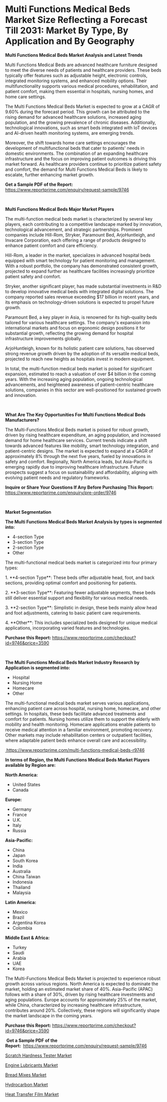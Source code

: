 <p><h1>Multi Functions Medical Beds Market Size Reflecting a Forecast Till 2031: Market By Type, By Application and By Geography</h1></p><p><strong>Multi Functions Medical Beds Market Analysis and Latest Trends</strong></p>
<p><p>Multi Functions Medical Beds are advanced healthcare furniture designed to meet the diverse needs of patients and healthcare providers. These beds typically offer features such as adjustable height, electronic controls, integrated monitoring systems, and enhanced mobility options. Their multifunctionality supports various medical procedures, rehabilitation, and patient comfort, making them essential in hospitals, nursing homes, and home care settings.</p><p>The Multi Functions Medical Beds Market is expected to grow at a CAGR of 9.60% during the forecast period. This growth can be attributed to the rising demand for advanced healthcare solutions, increased aging population, and the growing prevalence of chronic diseases. Additionally, technological innovations, such as smart beds integrated with IoT devices and AI-driven health monitoring systems, are emerging trends. </p><p>Moreover, the shift towards home care settings encourages the development of multifunctional beds that cater to patients' needs in domestic environments. The combination of an expanding healthcare infrastructure and the focus on improving patient outcomes is driving this market forward. As healthcare providers continue to prioritize patient safety and comfort, the demand for Multi Functions Medical Beds is likely to escalate, further enhancing market growth.</p></p>
<p><strong>Get a Sample PDF of the Report:&nbsp;</strong> <a href="https://www.reportprime.com/enquiry/request-sample/9746">https://www.reportprime.com/enquiry/request-sample/9746</a></p>
<p>&nbsp;</p>
<p><strong>Multi Functions Medical Beds Major Market Players</strong></p>
<p><p>The multi-function medical beds market is characterized by several key players, each contributing to a competitive landscape marked by innovation, technological advancement, and strategic partnerships. Prominent companies include Hill-Rom, Stryker, Paramount Bed, ArjoHuntleigh, and Invacare Corporation, each offering a range of products designed to enhance patient comfort and care efficiency.</p><p>Hill-Rom, a leader in the market, specializes in advanced hospital beds equipped with smart technology for patient monitoring and management. With a robust portfolio, the company has demonstrated consistent growth, projected to expand further as healthcare facilities increasingly prioritize patient safety and comfort.</p><p>Stryker, another significant player, has made substantial investments in R&D to develop innovative medical beds with integrated digital solutions. The company reported sales revenue exceeding $17 billion in recent years, and its emphasis on technology-driven solutions is expected to propel future growth.</p><p>Paramount Bed, a key player in Asia, is renowned for its high-quality beds tailored for various healthcare settings. The company's expansion into international markets and focus on ergonomic design positions it for substantial growth, reflecting the growing demand for hospital infrastructure improvements globally.</p><p>ArjoHuntleigh, known for its holistic patient care solutions, has observed strong revenue growth driven by the adoption of its versatile medical beds, projected to reach new heights as hospitals invest in modern equipment.</p><p>In total, the multi-function medical beds market is poised for significant expansion, estimated to reach a valuation of over $4 billion in the coming years. With the increasing aging population, ongoing technological advancements, and heightened awareness of patient-centric healthcare solutions, companies in this sector are well-positioned for sustained growth and innovation.</p></p>
<p>&nbsp;</p>
<p><strong>What Are The Key Opportunities For Multi Functions Medical Beds Manufacturers?</strong></p>
<p><p>The Multi-Functions Medical Beds market is poised for robust growth, driven by rising healthcare expenditure, an aging population, and increased demand for home healthcare services. Current trends indicate a shift towards advanced features like mobility, smart technology integration, and patient-centric designs. The market is expected to expand at a CAGR of approximately 8% through the next five years, fueled by innovations in safety and comfort. Regionally, North America leads, but Asia-Pacific is emerging rapidly due to improving healthcare infrastructure. Future prospects suggest a focus on sustainability and affordability, aligning with evolving patient needs and regulatory frameworks.</p></p>
<p><strong>Inquire or Share Your Questions If Any Before Purchasing This Report:</strong> <a href="https://www.reportprime.com/enquiry/pre-order/9746">https://www.reportprime.com/enquiry/pre-order/9746</a></p>
<p>&nbsp;</p>
<p><strong>Market Segmentation</strong></p>
<p><strong>The Multi Functions Medical Beds Market Analysis by types is segmented into:</strong></p>
<p><ul><li>4-section Type</li><li>3-section Type</li><li>2-section Type</li><li>Other</li></ul></p>
<p><p>The multi-functional medical beds market is categorized into four primary types: </p><p>1. **4-section Type**: These beds offer adjustable head, foot, and back sections, providing optimal comfort and positioning for patients. </p><p>2. **3-section Type**: Featuring fewer adjustable segments, these beds still deliver essential support and flexibility for various medical needs. </p><p>3. **2-section Type**: Simplistic in design, these beds mainly allow head and foot adjustments, catering to basic patient care requirements. </p><p>4. **Other**: This includes specialized beds designed for unique medical applications, incorporating varied features and technologies.</p></p>
<p><strong>Purchase this Report:&nbsp;</strong><a href="https://www.reportprime.com/checkout?id=9746&price=3590">https://www.reportprime.com/checkout?id=9746&price=3590</a></p>
<p>&nbsp;</p>
<p><strong>The Multi Functions Medical Beds Market Industry Research by Application is segmented into:</strong></p>
<p><ul><li>Hospital</li><li>Nursing Home</li><li>Homecare</li><li>Other</li></ul></p>
<p><p>The multi-functional medical beds market serves various applications, enhancing patient care across hospital, nursing home, homecare, and other settings. In hospitals, these beds facilitate advanced treatments and comfort for patients. Nursing homes utilize them to support the elderly with mobility and health monitoring. Homecare applications enable patients to receive medical attention in a familiar environment, promoting recovery. Other markets may include rehabilitation centers or outpatient facilities, where adaptable patient beds enhance overall care and accessibility.</p></p>
<p><a href="https://www.reportprime.com/multi-functions-medical-beds-r9746">&nbsp;https://www.reportprime.com/multi-functions-medical-beds-r9746</a></p>
<p><strong>In terms of Region, the Multi Functions Medical Beds Market Players available by Region are:</strong></p>
<p>
    <p> <strong> North America: </strong>
        <ul>
            <li>United States</li>
            <li>Canada</li>
        </ul>
        </p> 
    <p> <strong> Europe: </strong>
        <ul>
            <li>Germany</li>
            <li>France</li>
            <li>U.K.</li>
            <li>Italy</li>
            <li>Russia</li>
        </ul>
        </p> 
    <p> <strong> Asia-Pacific: </strong>
        <ul>
            <li>China</li>
            <li>Japan</li>
            <li>South Korea</li>
            <li>India</li>
            <li>Australia</li>
            <li>China Taiwan</li>
            <li>Indonesia</li>
            <li>Thailand</li>
            <li>Malaysia</li>
        </ul>
        </p> 
    <p> <strong> Latin America: </strong>
        <ul>
            <li>Mexico</li>
            <li>Brazil</li>
            <li>Argentina Korea</li>
            <li>Colombia</li>
        </ul>
        </p> 
    <p> <strong> Middle East & Africa: </strong>
        <ul>
            <li>Turkey</li>
            <li>Saudi</li>
            <li>Arabia</li>
            <li>UAE</li>
            <li>Korea</li>
        </ul>
    </p>
    </p>
<p><p>The Multi-Functions Medical Beds Market is projected to experience robust growth across various regions. North America is expected to dominate the market, holding an estimated market share of 40%. Asia-Pacific (APAC) follows with a share of 30%, driven by rising healthcare investments and aging populations. Europe accounts for approximately 25% of the market, while China, characterized by increasing healthcare infrastructure, contributes around 20%. Collectively, these regions will significantly shape the market landscape in the coming years.</p></p>
<p><strong>Purchase this Report: </strong><a href="https://www.reportprime.com/checkout?id=9746&price=3590">https://www.reportprime.com/checkout?id=9746&price=3590</a></p>
<p>&nbsp;<strong>Get a Sample PDF of the Report:&nbsp;&nbsp;</strong><a href="https://www.reportprime.com/enquiry/request-sample/9746">https://www.reportprime.com/enquiry/request-sample/9746</a></p>
<p><strong></strong></p>
<p><p><a href="https://www.linkedin.com/pulse/navigating-global-scratch-hardness-tester-market-from-trends-d0cof?trackingId=3P0vvvKPQmqu%2B699S2dMdA%3D%3D">Scratch Hardness Tester Market</a></p><p><a href="https://medium.com/@javooyce546456/the-engine-lubricants-market-has-experienced-impressive-growth-in-recent-years-expanding-its-0e783c5a54e0">Engine Lubricants Market</a></p><p><a href="https://medium.com/@zayunoz657456/the-bread-mixes-market-insights-report-offers-an-in-depth-and-thorough-analysis-of-the-market-163f79da9d78">Bread Mixes Market</a></p><p><a href="https://issuu.com/reportprime-2/docs/hydrocarbon-market-size-2030.pptx_db9b1878aa4342">Hydrocarbon Market</a></p><p><a href="https://issuu.com/reportprime-2/docs/heat-transfer-film-market-size-2030_a3783cd703aa93">Heat Transfer Film Market</a></p></p>
